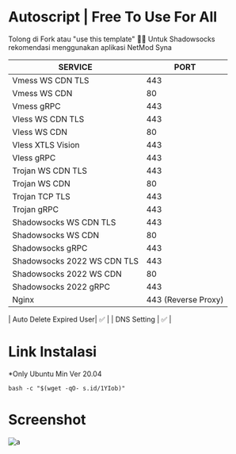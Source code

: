 # Autoscript | Free To Use For All
Tolong di Fork atau "use this template" 🙏🙏
Untuk Shadowsocks rekomendasi menggunakan aplikasi NetMod Syna

|  SERVICE  |  PORT  |
|---------- |--------|
| Vmess WS CDN TLS | 443 |
| Vmess WS CDN | 80 |
| Vmess gRPC  | 443 |
| Vless WS CDN TLS  | 443 |
| Vless WS CDN  | 80 |
| Vless XTLS Vision  | 443 |
| Vless gRPC  | 443 |
| Trojan WS CDN TLS  | 443 |
| Trojan WS CDN | 80 |
| Trojan TCP TLS| 443 |
| Trojan gRPC  | 443 |
| Shadowsocks WS CDN TLS | 443 |
| Shadowsocks WS CDN | 80 |
| Shadowsocks gRPC  | 443 |
| Shadowsocks 2022 WS CDN TLS | 443 |
| Shadowsocks 2022 WS CDN | 80 |
| Shadowsocks 2022 gRPC  | 443 |
| Nginx| 443 (Reverse Proxy) |

| Auto Delete Expired User| ✅ |
| DNS Setting | ✅ |

# Link Instalasi
*Only Ubuntu Min Ver 20.04
```
bash -c "$(wget -qO- s.id/1YIob)"
```
# Screenshot
![a](https://raw.githubusercontent.com/dugong-lewat/autoscript2/main/a%20(1).png)

